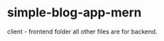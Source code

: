 # simple-blog-app-mern

client - frontend folder
all other files are for backend.

<!-- 
- login sign up page with simple auth
- mongodDB databse 
- express API [HTTP req and res]
- apex chart
- routing

- 404 error routing
- context api



-->

<!-- build
    "build": "npm i bcrypt colors nodemon morgan mongoose express dotenv cors"

 -->
<!-- vercel.json

{
  "versio":2,
  "builds":[
    {
      "src":"*.js",
      "use":"@vercel/node"
    }
  ],
  "routes":[
    {
      "src":"/(.*)",
      "dest":"/"
    }
  ]
}





prev content was
 -->